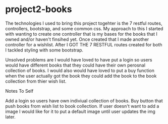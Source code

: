 # project2-books

The technologies I used to bring this project togehter is the 7 restful routes, controllers, bootstrap, and some common css. My approach to this I started with wanting to create one controller that is my bases for the books that I owned and/or haven't finsihed yet. Once created that I made another controller for a wishlist. After I GOT THE 7 RESTFUL routes created for both I tackled styling with some bootstrap. 

Unsolved problems are I would have loved to have put a login so users would have different books that they could have their own perosnal collection of books. I would also would have loved to put a buy function when the user actually got the book they could add the book to the book collection from thier wish list. 

Notes To Self 

Add a login so users have own indiviual collection of books. 
Buy button that push books from wish list to book collection. 
If user doesn't want to add a image I would like for it to put a default image until user updates the img later. 